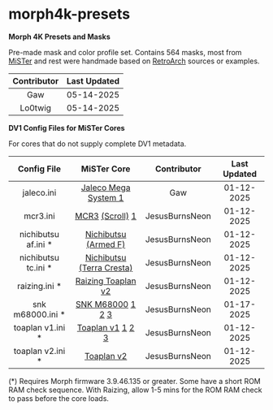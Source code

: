 # morph4k-presets
**Morph 4K Presets and Masks**

Pre-made mask and color profile set. Contains 564 masks, most from [MiSTer](https://github.com/MiSTer-devel) and rest were handmade based on [RetroArch](https://www.retroarch.com/) sources or examples.

| Contributor | Last Updated |
| :---: | :---: |
| Gaw | 05-14-2025 |
| Lo0twig | 05-14-2025 |

**DV1 Config Files for MiSTer Cores**

For cores that do not supply complete DV1 metadata.

| Config File | MiSTer Core | Contributor | Last Updated |
| :---: | :---: | :---: | :---: |
| jaleco.ini | [Jaleco Mega System 1](https://github.com/va7deo/MegaSys1_A) | Gaw | 01-12-2025 |
| mcr3.ini | [MCR3](https://github.com/MiSTer-devel/Arcade-MCR3_MiSTer) [(Scroll)](https://github.com/MiSTer-devel/Arcade-MCR3Scroll_MiSTer) [1](https://github.com/eubrunosilva/MiSTerMRA) | JesusBurnsNeon | 01-12-2025 |
| nichibutsu af.ini * | [Nichibutsu (Armed F)](https://github.com/va7deo/ArmedF) | JesusBurnsNeon | 01-12-2025 |
| nichibutsu tc.ini * | [Nichibutsu (Terra Cresta)](https://github.com/va7deo/TerraCresta) | JesusBurnsNeon | 01-12-2025 |
| raizing.ini * | [Raizing Toaplan v2](https://github.com/psomashekar/Raizing_FPGA) | JesusBurnsNeon | 01-12-2025 |
| snk m68000.ini * | [SNK M68000](https://github.com/va7deo/SNK68) [1](https://github.com/va7deo/PrehistoricIsle) [2](https://github.com/va7deo/alpha68k) [3](https://github.com/va7deo/NextSpace) | JesusBurnsNeon | 01-17-2025 |
| toaplan v1.ini * | [Toaplan v1](https://github.com/va7deo/zerowing) [1](https://github.com/va7deo/rallybike) [2](https://github.com/va7deo/vimana) [3](https://github.com/va7deo/demonswld) | JesusBurnsNeon | 01-12-2025 |
| toaplan v2.ini * | [Toaplan v2](https://github.com/atrac17/Toaplan2) | JesusBurnsNeon | 01-12-2025 |

(*) Requires Morph firmware 3.9.46.135 or greater. Some have a short ROM RAM check sequence. With Raizing, allow 1-5 mins for the ROM RAM check to pass before the core loads.
